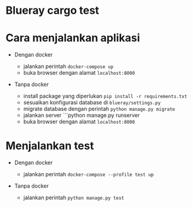 # Blueray cargo test

# Cara menjalankan aplikasi
 - Dengan docker
   - jalankan perintah ```docker-compose up```
   - buka browser dengan alamat ```localhost:8000```
 
 - Tanpa docker
   - install package yang diperlukan ```pip install -r requirements.txt```
   - sesuaikan konfigurasi database di ```blueray/settings.py```
   - migrate database dengan perintah ```python manage.py migrate```
   - jalankan server ```python manage.py runserver
   - buka browser dengan alamat ```localhost:8000```

# Menjalankan test
  - Dengan docker 
    - jalankan perintah ```docker-compose --profile test up```

  - Tanpa docker
    - jalankan perintah ```python manage.py test```
